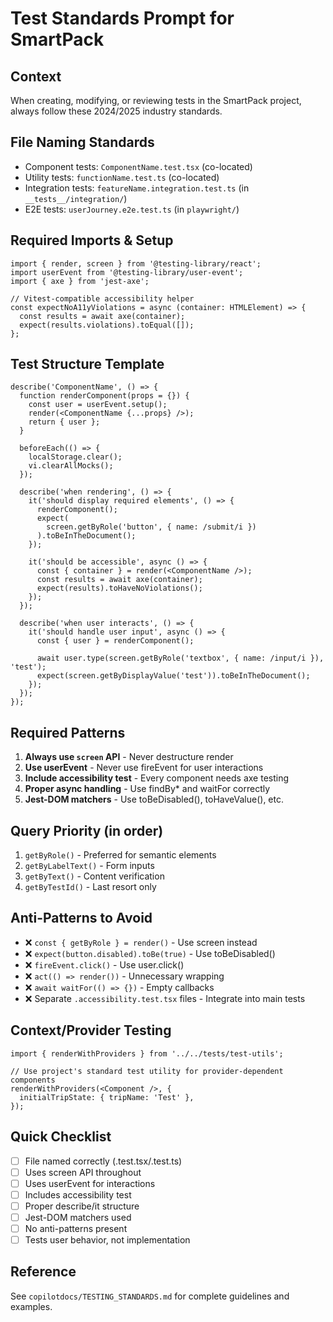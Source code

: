 # Test Standards Prompt for SmartPack

## Context

When creating, modifying, or reviewing tests in the SmartPack project, always follow these 2024/2025 industry standards.

## File Naming Standards

- Component tests: `ComponentName.test.tsx` (co-located)
- Utility tests: `functionName.test.ts` (co-located)
- Integration tests: `featureName.integration.test.ts` (in `__tests__/integration/`)
- E2E tests: `userJourney.e2e.test.ts` (in `playwright/`)

## Required Imports & Setup

```tsx
import { render, screen } from '@testing-library/react';
import userEvent from '@testing-library/user-event';
import { axe } from 'jest-axe';

// Vitest-compatible accessibility helper
const expectNoA11yViolations = async (container: HTMLElement) => {
  const results = await axe(container);
  expect(results.violations).toEqual([]);
};
```

## Test Structure Template

```tsx
describe('ComponentName', () => {
  function renderComponent(props = {}) {
    const user = userEvent.setup();
    render(<ComponentName {...props} />);
    return { user };
  }

  beforeEach(() => {
    localStorage.clear();
    vi.clearAllMocks();
  });

  describe('when rendering', () => {
    it('should display required elements', () => {
      renderComponent();
      expect(
        screen.getByRole('button', { name: /submit/i })
      ).toBeInTheDocument();
    });

    it('should be accessible', async () => {
      const { container } = render(<ComponentName />);
      const results = await axe(container);
      expect(results).toHaveNoViolations();
    });
  });

  describe('when user interacts', () => {
    it('should handle user input', async () => {
      const { user } = renderComponent();

      await user.type(screen.getByRole('textbox', { name: /input/i }), 'test');
      expect(screen.getByDisplayValue('test')).toBeInTheDocument();
    });
  });
});
```

## Required Patterns

1. **Always use `screen` API** - Never destructure render
2. **Use userEvent** - Never use fireEvent for user interactions
3. **Include accessibility test** - Every component needs axe testing
4. **Proper async handling** - Use findBy\* and waitFor correctly
5. **Jest-DOM matchers** - Use toBeDisabled(), toHaveValue(), etc.

## Query Priority (in order)

1. `getByRole()` - Preferred for semantic elements
2. `getByLabelText()` - Form inputs
3. `getByText()` - Content verification
4. `getByTestId()` - Last resort only

## Anti-Patterns to Avoid

- ❌ `const { getByRole } = render()` - Use screen instead
- ❌ `expect(button.disabled).toBe(true)` - Use toBeDisabled()
- ❌ `fireEvent.click()` - Use user.click()
- ❌ `act(() => render())` - Unnecessary wrapping
- ❌ `await waitFor(() => {})` - Empty callbacks
- ❌ Separate `.accessibility.test.tsx` files - Integrate into main tests

## Context/Provider Testing

```tsx
import { renderWithProviders } from '../../tests/test-utils';

// Use project's standard test utility for provider-dependent components
renderWithProviders(<Component />, {
  initialTripState: { tripName: 'Test' },
});
```

## Quick Checklist

- [ ] File named correctly (.test.tsx/.test.ts)
- [ ] Uses screen API throughout
- [ ] Uses userEvent for interactions
- [ ] Includes accessibility test
- [ ] Proper describe/it structure
- [ ] Jest-DOM matchers used
- [ ] No anti-patterns present
- [ ] Tests user behavior, not implementation

## Reference

See `copilotdocs/TESTING_STANDARDS.md` for complete guidelines and examples.
